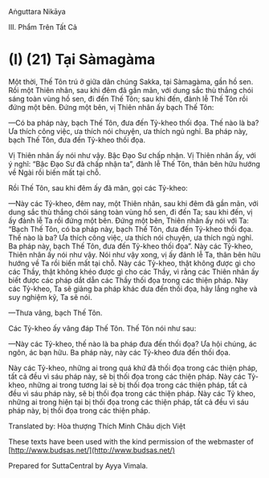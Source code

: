  

Aṅguttara Nikāya

III. Phẩm Trên Tất Cả

# (I) (21) Tại Sàmagàma

Một thời, Thế Tôn trú ở giữa dân chúng Sakka, tại Sàmagàma, gần hồ sen. Rồi một Thiên nhân, sau khi đêm đã gần mãn, với dung sắc thù thắng chói sáng toàn vùng hồ sen, đi đến Thế Tôn; sau khi đến, đảnh lễ Thế Tôn rồi đứng một bên. Ðứng một bên, vị Thiên nhân ấy bạch Thế Tôn:

—Có ba pháp này, bạch Thế Tôn, đưa đến Tỷ-kheo thối đọa. Thế nào là ba? Ưa thích công việc, ưa thích nói chuyện, ưa thích ngủ nghỉ. Ba pháp này, bạch Thế Tôn, đưa đến Tỷ-kheo thối đọa.

Vị Thiên nhân ấy nói như vậy. Bậc Ðạo Sư chấp nhận. Vị Thiên nhân ấy, với ý nghĩ: “Bậc Ðạo Sư đã chấp nhận ta”, đảnh lễ Thế Tôn, thân bên hữu hướng về Ngài rồi biến mất tại chỗ.

Rồi Thế Tôn, sau khi đêm ấy đã mãn, gọi các Tỷ-kheo:

—Này các Tỷ-kheo, đêm nay, một Thiên nhân, sau khi đêm đã gần mãn, với dung sắc thù thắng chói sáng toàn vùng hồ sen, đi đến Ta; sau khi đến, vị ấy đảnh lễ Ta rồi đứng một bên. Ðứng một bên, Thiên nhân ấy nói với Ta: “Bạch Thế Tôn, có ba pháp này, bạch Thế Tôn, đưa đến Tỷ-kheo thối đọa. Thế nào là ba? Ưa thích công việc, ưa thích nói chuyện, ưa thích ngủ nghỉ. Ba pháp này, bạch Thế Tôn, đưa đến Tỷ-kheo thối đọa”. Này các Tỷ-kheo, Thiên nhân ấy nói như vậy. Nói như vậy xong, vị ấy đảnh lễ Ta, thân bên hữu hướng về Ta rồi biến mất tại chỗ. Này các Tỷ-kheo, thật không được gì cho các Thầy, thật không khéo được gì cho các Thầy, vì rằng các Thiên nhân ấy biết được các pháp dắt dẫn các Thầy thối đọa trong các thiện pháp. Này các Tỷ-kheo, Ta sẽ giảng ba pháp khác đưa đến thối đọa, hãy lắng nghe và suy nghiệm kỹ, Ta sẽ nói.

—Thưa vâng, bạch Thế Tôn.

Các Tỷ-kheo ấy vâng đáp Thế Tôn. Thế Tôn nói như sau:

—Này các Tỷ-kheo, thế nào là ba pháp đưa đến thối đọa? Ưa hội chúng, ác ngôn, ác bạn hữu. Ba pháp này, này các Tỷ-kheo đưa đến thối đọa.

Này các Tỷ-kheo, những ai trong quá khứ đã thối đọa trong các thiện pháp, tất cả đều vì sáu pháp này, sẽ bị thối đọa trong các thiện pháp. Này các Tỷ-kheo, những ai trong tương lai sẽ bị thối đọa trong các thiện pháp, tất cả đều vì sáu pháp này, sẽ bị thối đọa trong các thiện pháp. Này các Tỷ kheo, những ai trong hiện tại bị thối đọa trong các thiện pháp, tất cả đều vì sáu pháp này, bị thối đọa trong các thiện pháp.

Translated by: Hòa thượng Thích Minh Châu dịch Việt

These texts have been used with the kind permission of the webmaster of [http://www.budsas.net/](http://www.budsas.net/)

Prepared for SuttaCentral by Ayya Vimala.